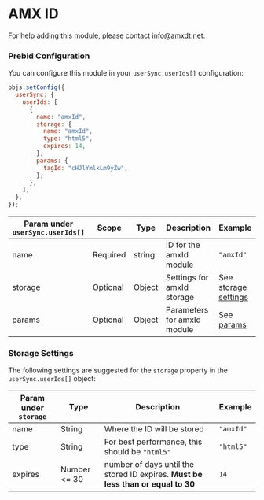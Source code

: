 # AMX ID

For help adding this module, please contact [info@amxdt.net](info@amxdt.net).

### Prebid Configuration

You can configure this module in your `userSync.userIds[]` configuration:

```javascript
pbjs.setConfig({
  userSync: {
    userIds: [
      {
        name: "amxId",
        storage: {
          name: "amxId",
          type: "html5",
          expires: 14,
        },
        params: {
          tagId: "cHJlYmlkLm9yZw",
        },
      },
    ],
  },
});
```

| Param under `userSync.userIds[]` | Scope    | Type   | Description                 | Example                                   |
| -------------------------------- | -------- | ------ | --------------------------- | ----------------------------------------- |
| name                             | Required | string | ID for the amxId module     | `"amxId"`                                 |
| storage                          | Optional | Object | Settings for amxId storage  | See [storage settings](#storage-settings) |
| params                           | Optional | Object | Parameters for amxId module | See [params](#params)                     |

### Storage Settings

The following settings are suggested for the `storage` property in the `userSync.userIds[]` object:

| Param under `storage` | Type         | Description                                                                      | Example   |
| --------------------- |  ------------ | -------------------------------------------------------------------------------- | --------- |
| name                  |  String       | Where the ID will be stored                                                      | `"amxId"` |
| type                  |  String       | For best performance, this should be `"html5"`                                                           | `"html5"` |
| expires               |  Number <= 30 | number of days until the stored ID expires. **Must be less than or equal to 30** | `14`      |

